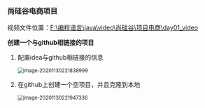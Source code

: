 ### 尚硅谷电商项目

视频文件位置：[F:\编程语言\java\video\尚硅谷\项目电商\day01_video]()

**创建一个与github相链接的项目**

1. 配置idea与github相链接的信息

   <img src="C:\Users\fd\AppData\Roaming\Typora\typora-user-images\image-20201130221838999.png" alt="image-20201130221838999" style="zoom:80%;" />

2. 在github上创建一个空项目，并且克隆到本地

   <img src="C:\Users\fd\AppData\Roaming\Typora\typora-user-images\image-20201130221947336.png" alt="image-20201130221947336" style="zoom:80%;" />



